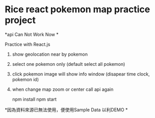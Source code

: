 # Rice react pokemon map practice project

*api Can Not Work Now *

Practice with React.js

1. show geolocation near by pokemon
2. select one pokemon only (default select all pokemon)
3. click pokemon image will show info window (disapear time clock, pokemon id)
4. when change map zoom or center call api again


	npm install 
	npm start


*因為資料來源已無法使用，便使用Sample Data 以利DEMO * 